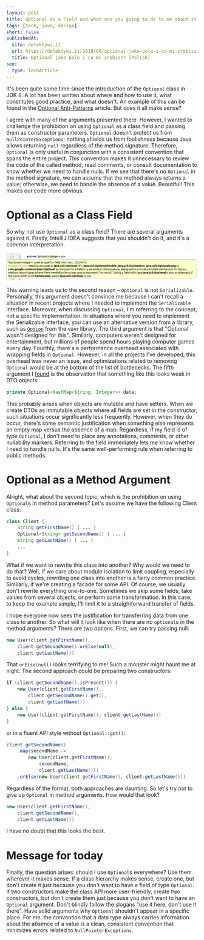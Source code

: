 ```yaml
---
layout: post
title: Optional as a Field and what are you going to do to me about it?
tags: [tech, java, design]
short: false
publishedAt:
  site: detektywi.it
  url: https://detektywi.it/2018/08/optional-jako-pole-i-co-mi-zrobisz/
  title: Optional jako pole i co mi zrobisz? [Polish]
seo:
  type: TechArticle
---
```


It's been quite some time since the introduction of the `Optional` class in JDK&nbsp;8.
A lot has been written about where and how to use it, what constitutes good practice, and what doesn't.
An example of this can be found in the [Optional Anti-Patterns](https://docs.oracle.com/javase/8/docs/api/java/util/Optional.html) article.
But does it all make sense?

I agree with many of the arguments presented there.
However, I wanted to challenge the prohibition on using `Optional` as a class field and passing them as constructor parameters.
`Optional` doesn't protect us from `NullPointerExceptions`;
nothing shields us from foolishness because Java allows returning `null` regardless of the method signature.
Therefore, `Optional` is only useful in conjunction with a consistent convention that spans the entire project.
This convention makes it unnecessary to review the code of the called method, read comments,
or consult documentation to know whether we need to handle nulls.
If we see that there's no `Optional` in the method signature, we can assume that the method always returns a value;
otherwise, we need to handle the absence of a value.
Beautiful! This makes our code more obvious.

# Optional as a Class Field

So why not use `Optional` as a class field? There are several arguments against it.
Firstly, IntelliJ IDEA suggests that you shouldn't do it, and it's a common interpretation.

![message from intellij about incorrect use of optional](/assets/articles/2018-08-19-Optional-as-field/optionalFieldInIdea.webp)

This warning leads us to the second reason – `Optional` is not `Serializable`.
Personally, this argument doesn't convince me because I can't recall a situation in recent projects
where I needed to implement the `Serializable` interface.
Moreover, when discussing `Optional`, I'm referring to the concept, not a specific implementation.
In situations where you need to implement the Serializable interface, you can use an alternative version from a library,
such as [`Option`](https://static.javadoc.io/io.vavr/vavr/0.9.2/io/vavr/control/Option.html) from the vavr library.
The third argument is that "Optional wasn't designed for this".
Similarly, computers weren't designed for entertainment, but millions of people spend hours playing computer games every day.
Fourthly, there's a performance overhead associated with wrapping fields in `Optional`.
However, in all the projects I've developed, this overhead was never an issue,
and optimizations related to removing `Optional` would be at the bottom of the list of bottlenecks.
The fifth argument I [found](https://klolo.github.io/blog/2017/08/05/jak-uzywac-optional/) is the observation that something like
this looks weak in DTO objects:

```java
private Optional<HashMap<String, Integer>> data;
```

This probably arises when objects are mutable and have setters.
When we create DTOs as immutable objects where all fields are set in the constructor, such situations occur significantly less frequently.
However, when they do occur, there's some semantic justification when something else represents an empty map versus the absence of a map.
Regardless, if my field is of type `Optional`, I don't need to place any annotations, comments, or other nullability markers.
Referring to the field immediately lets me know whether I need to handle nulls.
It's the same well-performing rule when referring to public methods.

# Optional as a Method Argument

Alright, what about the second topic, which is the prohibition on using `Optional`s in method parameters?
Let's assume we have the following Client class:

```java
class Client {
    String getFirstName() { ... }
    Optional<String> getSecondName() { ... }
    String getLastName() { ... }
    ...
}
```

What if we want to rewrite this class into another?
Why would we need to do that?
Well, if we care about module isolation to limit coupling, especially to avoid cycles, 
rewriting one class into another is a fairly common practice.
Similarly, if we're creating a facade for some API.
Of course, we usually don't rewrite everything one-to-one.
Sometimes we skip some fields, take values from several objects, or perform some transformation.
In this case, to keep the example simple, I'll limit it to a straightforward transfer of fields.

I hope everyone now sees the justification for transferring data from one class to another.
So what will it look like when there are no `optional`s in the method arguments?
There are two options.
First, we can try passing null:

```java
new User(client.getFirstName(),
    client.getSecondName().orElse(null),
    client.getLastName())
```

That `orElse(null)` looks terrifying to me!
Such a monster might haunt me at night.
The second approach could be preparing two constructors:

```java
if (client.getSecondName().isPresent()) {
    new User(client.getFirstName(),
        client.getSecondName().get(),
        client.getLastName())
} else {
    new User(client.getFirstName(), client.getLastName())
}
```

or in a fluent API style without `Optional::get()`:

```java
client.getSecondName()
    .map(secondName ->
        new User(client.getFirstName(),
            secondName,
            client.getLastName()))
    .orElse(new User(client.getFirstName(), client.getLastName()))
```

Regardless of the format, both approaches are daunting.
So let's try not to give up `Optional` in method arguments.
How would that look?

```java
new User(client.getFirstName(),
    client.getSecondName(),
    client.getLastName())
```

I have no doubt that this looks the best.

# Message for today

Finally, the question arises: should I use `Optional`s everywhere?
Use them wherever it makes sense.
If a class hierarchy makes sense, create one, but don't create it just because you don't want to have a field of type `Optional`.
If two constructors make the class API more user-friendly, create two constructors,
but don't create them just because you don't want to have an `Optional` argument.
Don't blindly follow the slogans "use it here, don't use it there".
Have solid arguments why `Optional` shouldn't appear in a specific place.
For me, the convention that a data type always carries information about the absence of a value is a clean,
consistent convention that minimizes errors related to `NullPointerExceptions`.
